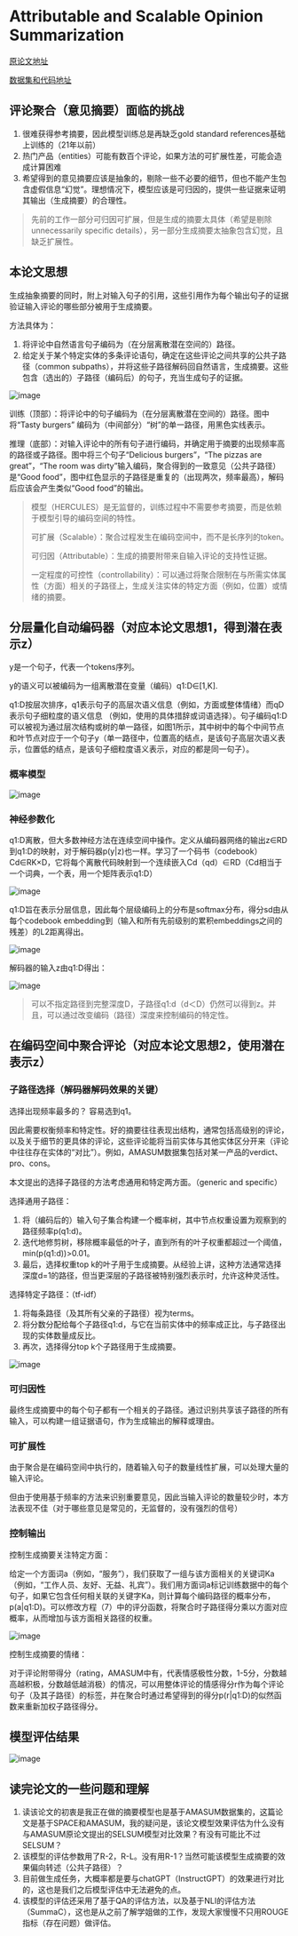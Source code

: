 # Attributable and Scalable Opinion Summarization
[原论文地址](https://aclanthology.org/2023.acl-long.473.pdf)

[数据集和代码地址](https://github.com/tomhosking/hercules)

## 评论聚合（意见摘要）面临的挑战
1. 很难获得参考摘要，因此模型训练总是再缺乏gold standard references基础上训练的（21年以前）
2. 热门产品（entities）可能有数百个评论，如果方法的可扩展性差，可能会造成计算困难
3. 希望得到的意见摘要应该是抽象的，剔除一些不必要的细节，但也不能产生包含虚假信息“幻觉”。理想情况下，模型应该是可归因的，提供一些证据来证明其输出（生成摘要）的合理性。

> 先前的工作一部分可归因可扩展，但是生成的摘要太具体（希望是剔除unnecessarily specific details），另一部分生成摘要太抽象包含幻觉，且缺乏扩展性。

## 本论文思想
生成抽象摘要的同时，附上对输入句子的引用，这些引用作为每个输出句子的证据验证输入评论的哪些部分被用于生成摘要。

方法具体为：
1. 将评论中自然语言句子编码为（在分层离散潜在空间的）路径。
2. 给定关于某个特定实体的多条评论语句，确定在这些评论之间共享的公共子路径（common subpaths），并将这些子路径解码回自然语言，生成摘要。这些包含（选出的）子路径（编码后）的句子，充当生成句子的证据。

![image](1.png)

训练（顶部）：将评论中的句子编码为（在分层离散潜在空间的）路径。图中将“Tasty burgers” 编码为（中间部分）“树”的单一路径，用黑色实线表示。

推理（底部）：对输入评论中的所有句子进行编码，并确定用于摘要的出现频率高的路径或子路径。图中将三个句子“Delicious burgers”，“The pizzas are great”，“The room 
was dirty”输入编码，聚合得到的一致意见（公共子路径）是“Good food”，图中红色显示的子路径是重复的（出现两次，频率最高），解码后应该会产生类似“Good food”的输出。

> 模型（HERCULES）是无监督的，训练过程中不需要参考摘要，而是依赖于模型引导的编码空间的特性。
>
> 可扩展（Scalable）：聚合过程发生在编码空间中，而不是长序列的token。
>
> 可归因（Attributable）：生成的摘要附带来自输入评论的支持性证据。
>
> 一定程度的可控性（controllability）：可以通过将聚合限制在与所需实体属性（方面）相关的子路径上，生成关注实体的特定方面（例如，位置）或情绪的摘要。

## 分层量化自动编码器（对应本论文思想1，得到潜在表示z）
y是一个句子，代表一个tokens序列。

y的语义可以被编码为一组离散潜在变量（编码）q1:D∈[1,K]. 

q1:D按层次排序，q1表示句子的高层次语义信息（例如，方面或整体情绪）而qD表示句子细粒度的语义信息 （例如，使用的具体措辞或词语选择）。句子编码q1:D可以被视为通过层次结构或树的单一路径，如图1所示，其中树中的每个中间节点和叶节点对应于一个句子y（单一路径中，位置高的结点，是该句子高层次语义表示，位置低的结点，是该句子细粒度语义表示，对应的都是同一句子）。

### 概率模型
![image](2.png)

### 神经参数化
q1:D离散，但大多数神经方法在连续空间中操作。定义从编码器网络的输出z∈RD到q1:D的映射，对于解码器p(y|z)也一样。学习了一个码书（codebook）Cd∈RK×D，它将每个离散代码映射到一个连续嵌入Cd（qd）∈RD（Cd相当于一个词典，一个表，用一个矩阵表示q1:D）

![image](3.png)

q1:D旨在表示分层信息，因此每个层级编码上的分布是softmax分布，得分sd由从每个codebook embedding到（输入和所有先前级别的累积embeddings之间的残差）的L2距离得出。

![image](4.png)

解码器的输入z由q1:D得出：

![image](5.png)

> 可以不指定路径到完整深度D，子路径q1:d（d＜D）仍然可以得到z。并且，可以通过改变编码（路径）深度来控制编码的特定性。

## 在编码空间中聚合评论（对应本论文思想2，使用潜在表示z）

### 子路径选择（解码器解码效果的关键）

选择出现频率最多的？ 容易选到q1。

因此需要权衡频率和特定性。好的摘要往往表现出结构，通常包括高级别的评论，以及关于细节的更具体的评论，这些评论能将当前实体与其他实体区分开来（评论中往往存在实体的“对比”）。例如，AMASUM数据集包括对某一产品的verdict、pro、cons。

本文提出的选择子路径的方法考虑通用和特定两方面。（generic and specific）

选择通用子路径：
1. 将（编码后的）输入句子集合构建一个概率树，其中节点权重设置为观察到的路径频率p(q1:d)。
2. 迭代地修剪树，移除概率最低的叶子，直到所有的叶子权重都超过一个阈值，min(p(q1:d))>0.01。
3. 最后，选择权重top k的叶子用于生成摘要。从经验上讲，这种方法通常选择深度d=1的路径，但当更深层的子路径被特别强烈表示时，允许这种灵活性。

选择特定子路径：（tf-idf）
1. 将每条路径（及其所有父亲的子路径）视为terms。
2. 将分数分配给每个子路径q1:d，与它在当前实体中的频率成正比，与子路径出现的实体数量成反比。
3. 再次，选择得分top k个子路径用于生成摘要。

![image](6.png)

### 可归因性
最终生成摘要中的每个句子都有一个相关的子路径。通过识别共享该子路径的所有输入，可以构建一组证据语句，作为生成输出的解释或理由。

### 可扩展性
由于聚合是在编码空间中执行的，随着输入句子的数量线性扩展，可以处理大量的输入评论。

但由于使用基于频率的方法来识别重要意见，因此当输入评论的数量较少时，本方法表现不佳（对于哪些意见是常见的，无监督的，没有强烈的信号）

### 控制输出
控制生成摘要关注特定方面：

给定一个方面词a（例如，“服务”），我们获取了一组与该方面相关的关键词Ka（例如，“工作人员、友好、无益、礼宾”）。我们用方面词a标记训练数据中的每个句子，如果它包含任何相关联的关键字Ka，则计算每个编码路径的概率分布，p(a|q1:D)。可以修改方程（7）中的评分函数，将聚合时子路径得分乘以方面对应概率，从而增加与该方面相关路径的权重。

![image](7.png)

控制生成摘要的情绪：

对于评论附带得分（rating，AMASUM中有，代表情感极性分数，1-5分，分数越高越积极，分数越低越消极）的情况，可以用整体评论的情感得分r作为每个评论句子（及其子路径）的标签，并在聚合时通过希望得到的得分p(r|q1:D)的似然函数来重新加权子路径得分。

## 模型评估结果

![image](8.png)

## 读完论文的一些问题和理解
1. 读该论文的初衷是我正在做的摘要模型也是基于AMASUM数据集的，这篇论文是基于SPACE和AMASUM，我的疑问是，该论文模型效果评估为什么没有与AMASUM原论文提出的SELSUM模型对比效果？有没有可能比不过SELSUM？
2. 该模型的评估参数用了R-2，R-L。没有用R-1？当然可能该模型生成摘要的效果偏向转述（公共子路径）？
3. 目前做生成任务，大概率都是要与chatGPT（InstructGPT）的效果进行对比的，这也是我们之后模型评估中无法避免的点。
4. 该模型的评估还采用了基于QA的评估方法，以及基于NLI的评估方法（SummaC），这也是从之前了解学姐做的工作，发现大家慢慢不只用ROUGE指标（存在问题）做评估。
